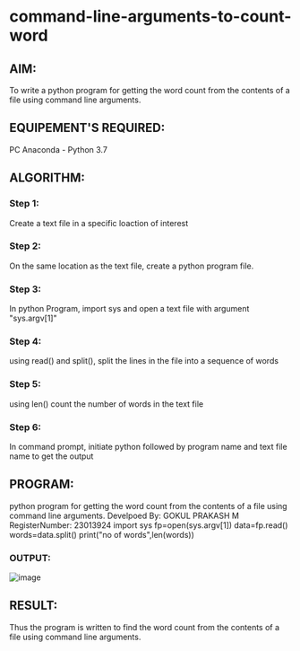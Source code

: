 # command-line-arguments-to-count-word
## AIM:
To write a python program for getting the word count from the contents of a file using command line arguments.
## EQUIPEMENT'S REQUIRED: 
PC
Anaconda - Python 3.7
## ALGORITHM: 
### Step 1:
Create a text file in a specific loaction of interest
### Step 2: 
 On the same location as the text file, create a python program file.
### Step 3: 
In python Program, import sys and open a text file with argument "sys.argv[1]"
### Step 4:  
using read() and split(), split the lines in the file into a sequence of words
### Step 5: 
using len() count the number of words in the text file
### Step 6: 
In command prompt, initiate python followed by program name and text file name to get the output
## PROGRAM:
python program for getting the word count from the contents of a file using command line arguments.
Develpoed By: GOKUL PRAKASH M
RegisterNumber: 23013924
import sys
fp=open(sys.argv[1])
data=fp.read()
words=data.split()
print("no of words",len(words))

### OUTPUT:
![image](https://github.com/gokulprakash23013924/command-line-arguments-to-count-word/assets/150231472/0662c5ab-23b8-4693-ab66-40479de0ea44)



## RESULT:
Thus the program is written to find the word count from the contents of a file using command line arguments.
